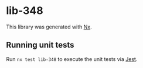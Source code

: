 # lib-348

This library was generated with [Nx](https://nx.dev).

## Running unit tests

Run `nx test lib-348` to execute the unit tests via [Jest](https://jestjs.io).
